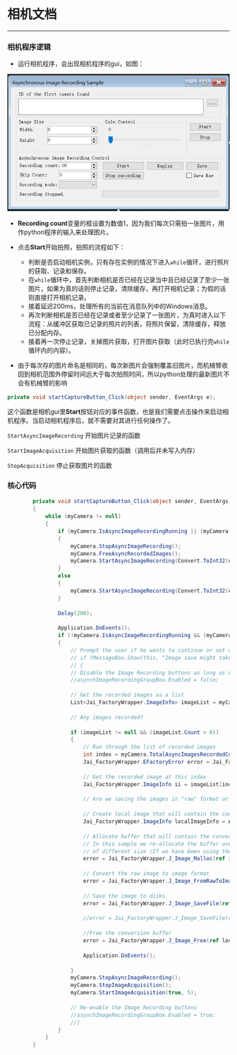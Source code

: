 # 相机文档
---

### 相机程序逻辑


- 运行相机程序，会出现相机程序的gui，如图：

![](doc/camera_gui.JPG)

- **Recording count**变量的框设置为数值1，因为我们每次只需拍一张图片，用作python程序的输入来处理图片。

- 点击**Start**开始拍照，拍照的流程如下：
    - 判断是否启动相机实例，只有存在实例的情况下进入`while`循环，进行照片的获取、记录和保存。
	- 在`while`循环中，首先判断相机是否已经在记录当中且已经记录了至少一张图片，如果为真的话则停止记录，清除缓存，再打开相机记录；为假的话则直接打开相机记录。
	- 接着延迟200ms，处理所有的当前在消息队列中的Windows消息。
	- 再次判断相机是否已经在记录或者至少记录了一张图片，为真时进入以下流程：从缓冲区获取已记录的照片的列表，将照片保留，清除缓存，释放已分配内存。
	- 接着再一次停止记录，关掉图片获取，打开图片获取（此时已执行完`while`循环内的内容）。
	
- 由于每次存的图片命名是相同的，每次新图片会强制覆盖旧图片，而机械臂收回到相机范围外停留时间远大于每次拍照时间，所以python处理的最新图片不会有机械臂的影响






```cs
private void startCaptureButton_Click(object sender, EventArgs e);
``` 
这个函数是相机gui里**Start**按钮对应的事件函数，也是我们需要点击操作来启动相机程序。当启动相机程序后，就不需要对其进行任何操作了。
 
`StartAsyncImageRecording` 开始图片记录的函数

`StartImageAcquisition` 开始图片获取的函数（调用后并未写入内存）

`StopAcquisition` 停止获取图片的函数

### 核心代码

```cs
        private void startCaptureButton_Click(object sender, EventArgs e)
        {
            while (myCamera != null)
            {
                if (myCamera.IsAsyncImageRecordingRunning || (myCamera.TotalAsyncImagesRecordedCount > 0))
                {
                    myCamera.StopAsyncImageRecording();
                    myCamera.FreeAsyncRecordedImages();
                    myCamera.StartAsyncImageRecording(Convert.ToInt32(captureCountNumericUpDown.Value), (CCamera.AsyncImageRecordingMode)recordingModeComboBox.SelectedIndex, Convert.ToInt32(skipCountNumericUpDown.Value));
                }
                else
                {
                    myCamera.StartAsyncImageRecording(Convert.ToInt32(captureCountNumericUpDown.Value), (CCamera.AsyncImageRecordingMode)recordingModeComboBox.SelectedIndex, Convert.ToInt32(skipCountNumericUpDown.Value));
                }
              
                Delay(200);

                Application.DoEvents();
                if (!myCamera.IsAsyncImageRecordingRunning && (myCamera.TotalAsyncImagesRecordedCount > 0))
                {
                    // Prompt the user if he wants to continue or not with the image save
                    // if (MessageBox.Show(this, "Image save might take long time!\nAre you sure you want to continue?", "Image Save", MessageBoxButtons.OKCancel, MessageBoxIcon.Question, MessageBoxDefaultButton.Button1) == DialogResult.OK)
                    // {
                    // Disable the Image Recording buttons as long as we are saving the images
                    //asynchImageRecordingGroupBox.Enabled = false;

                    // Get the recorded images as a list
                    List<Jai_FactoryWrapper.ImageInfo> imageList = myCamera.GetAsyncRecordedImages();

                    // Any images recorded?

                    if (imageList != null && (imageList.Count > 0))
                    {
                        // Run through the list of recorded images
                        int index = myCamera.TotalAsyncImagesRecordedCount - 1;
                        Jai_FactoryWrapper.EFactoryError error = Jai_FactoryWrapper.EFactoryError.Success;

                        // Get the recorded image at this index
                        Jai_FactoryWrapper.ImageInfo ii = imageList[index];

                        // Are we saving the images in "raw" format or in Tiff?

                        // Create local image that will contain the converted image
                        Jai_FactoryWrapper.ImageInfo localImageInfo = new Jai_FactoryWrapper.ImageInfo();

                        // Allocate buffer that will contain the converted image
                        // In this sample we re-allocate the buffer over-and-over because we assume that the recorded images could be
                        // of different size (If we have been using the Sequence functionality in the cameras)
                        error = Jai_FactoryWrapper.J_Image_Malloc(ref ii, ref localImageInfo);

                        // Convert the raw image to image format
                        error = Jai_FactoryWrapper.J_Image_FromRawToImage(ref ii, ref localImageInfo, 4096, 4096, 4096);

                        // Save the image to disks
                        error = Jai_FactoryWrapper.J_Image_SaveFile(ref localImageInfo, "..\\" + "phone.png");

                        //error = Jai_FactoryWrapper.J_Image_SaveFile(ref localImageInfo, "C:\\Users\\aida\\Desktop\\wechat_jump\\" + "phone.png");

                        //Free the conversion buffer
                        error = Jai_FactoryWrapper.J_Image_Free(ref localImageInfo);

                        Application.DoEvents();

                    }
                    myCamera.StopAsyncImageRecording();
                    myCamera.StopImageAcquisition();
                    myCamera.StartImageAcquisition(true, 5);
                   
                    // Re-enable the Image Recording buttons
                    //asynchImageRecordingGroupBox.Enabled = true;
                    //}
                }
            }
        }
```